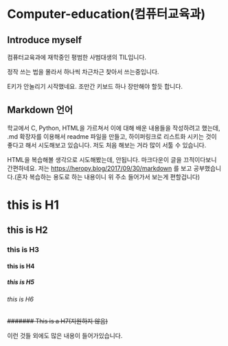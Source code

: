 Computer-education(컴퓨터교육과)
================================
## Introduce myself

컴퓨터교육과에 재학중인 평범한 사범대생의 TIL입니다.

정작 쓰는 법을 몰라서 하나씩 차근차근 찾아서 쓰는중입니다.

E키가 안눌리기 시작했네요. 조만간 키보드 하나 장만해야 할듯 합니다.

## Markdown 언어

학교에서 C, Python, HTML을 가르쳐서 이에 대해 배운 내용들을 작성하려고 했는데, .md 확장자를 이용해서 readme 파일을 만들고, 하이퍼링크로 리스트화 시키는 것이 좋다고 해서 시도해보고 있습니다.
저도 처음 해보는 거라 많이 서툴 수 있습니다.

HTML을 복습해볼 생각으로 시도해봤는데, 안됩니다. 마크다운이 글을 끄적이다보니 간편하네요.
저는 <https://heropy.blog/2017/09/30/markdown> 를 보고 공부했습니다.(혼자 복습하는 용도로 하는 내용이니 위 주소 들어가서 보는게 편할겁니다)

# this is H1
## this is H2
### this is H3
#### this is H4
##### this is H5
###### this is H6
~~####### This is a H7(지원하지 않음)~~

이런 것들 외에도 많은 내용이 들어가있습니다.
